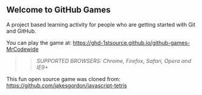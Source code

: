 ## Welcome to GitHub Games

A project based learning activity for people who are getting started with Git and GitHub.

You can play the game at: https://ghd-1stsource.github.io/github-games-MrCodewide

>> _*SUPPORTED BROWSERS*: Chrome, Firefox, Safari, Opera and IE9+_

This fun open source game was cloned from: https://github.com/jakesgordon/javascript-tetris
